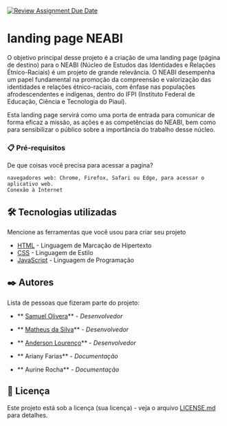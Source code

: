 [![Review Assignment Due Date](https://classroom.github.com/assets/deadline-readme-button-24ddc0f5d75046c5622901739e7c5dd533143b0c8e959d652212380cedb1ea36.svg)](https://classroom.github.com/a/nKO5RxKD)

# landing page NEABI

O objetivo principal desse projeto é a criação de uma landing page (página de destino) para o NEABI (Núcleo de Estudos das Identidades e Relações Étnico-Raciais) é um projeto de grande relevância. O NEABI desempenha um papel fundamental na promoção da compreensão e valorização das identidades e relações étnico-raciais, com ênfase nas populações afrodescendentes e indígenas, dentro do IFPI (Instituto Federal de Educação, Ciência e Tecnologia do Piauí).

Esta landing page servirá como uma porta de entrada para comunicar de forma eficaz a missão, as ações e as competências do NEABI, bem como para sensibilizar o público sobre a importância do trabalho desse núcleo.

### 📋 Pré-requisitos

De que coisas você precisa para acessar a pagina?

```
navegadores web: Chrome, Firefox, Safari ou Edge, para acessar o aplicativo web.
Conexão à Internet
```

## 🛠️ Tecnologias utilizadas

Mencione as ferramentas que você usou para criar seu projeto

* [HTML](https://developer.mozilla.org/pt-BR/docs/Web/HTML) - Linguagem de Marcação de Hipertexto
* [CSS](https://developer.mozilla.org/pt-BR/docs/Web/CSS) - Linguagem de Estilo
* [JavaScript](https://developer.mozilla.org/pt-BR/docs/Web/JavaScript) - Linguagem de Programação

## ✒️ Autores

Lista de pessoas que fizeram parte do projeto:

* ** [Samuel Olivera]([https://github.com/linkParaPerfil](https://github.com/SamuelOliveira-M))** - *Desenvolvedor*
* ** [Matheus da Silva](https://github.com/MatheusGODZILLA)** - *Desenvolvedor*
* ** [Anderson Lourenço](https://github.com/Derson-Lourenco)** - *Desenvolvedor*
  
* ** Ariany Farias** - *Documentação*
* ** Aurine Rocha** - *Documentação*
  
## 📄 Licença

Este projeto está sob a licença (sua licença) - veja o arquivo [LICENSE.md](https://github.com/usuario/projeto/licenca) para detalhes.

